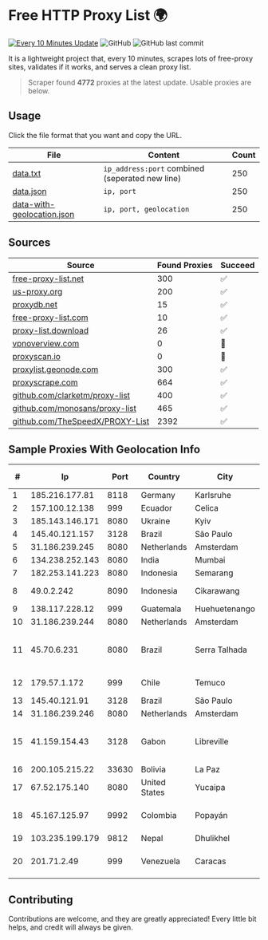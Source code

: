 
# Free HTTP Proxy List 🌍

[![Every 10 Minutes Update](https://github.com/mertguvencli/http-proxy-list/actions/workflows/main.yml/badge.svg?branch=main)](https://github.com/mertguvencli/http-proxy-list/actions/workflows/main.yml)
![GitHub](https://img.shields.io/github/license/mertguvencli/http-proxy-list)
![GitHub last commit](https://img.shields.io/github/last-commit/mertguvencli/http-proxy-list)

It is a lightweight project that, every 10 minutes, scrapes lots of free-proxy sites, validates if it works, and serves a clean proxy list.


> Scraper found **4772** proxies at the latest update. Usable proxies are below.

## Usage

Click the file format that you want and copy the URL.


|File|Content|Count|
|----|-------|-----|
|[data.txt](https://raw.githubusercontent.com/mertguvencli/http-proxy-list/main/proxy-list/data.txt)|`ip_address:port` combined (seperated new line)|250|
|[data.json](https://raw.githubusercontent.com/mertguvencli/http-proxy-list/main/proxy-list/data.json)|`ip, port`|250|
|[data-with-geolocation.json](https://raw.githubusercontent.com/mertguvencli/http-proxy-list/main/proxy-list/data-with-geolocation.json)|`ip, port, geolocation`|250|

## Sources

|Source|Found Proxies|Succeed|
|------|-------------|-------|
|[free-proxy-list.net](https://free-proxy-list.net)|300|✅|
|[us-proxy.org](https://www.us-proxy.org)|200|✅|
|[proxydb.net](http://proxydb.net)|15|✅|
|[free-proxy-list.com](https://free-proxy-list.com/?page=&port=&type%5B%5D=http&type%5B%5D=https&up_time=0&search=Search)|10|✅|
|[proxy-list.download](https://www.proxy-list.download/HTTP)|26|✅|
|[vpnoverview.com](https://vpnoverview.com/privacy/anonymous-browsing/free-proxy-servers)|0|🚫|
|[proxyscan.io](https://www.proxyscan.io)|0|🚫|
|[proxylist.geonode.com](https://proxylist.geonode.com/api/proxy-list?limit=300&page=1&sort_by=lastChecked&sort_type=desc&protocols=http,https)|300|✅|
|[proxyscrape.com](https://api.proxyscrape.com/v2/?request=displayproxies&protocol=http&timeout=10000&country=all&ssl=all&anonymity=all)|664|✅|
|[github.com/clarketm/proxy-list](https://raw.githubusercontent.com/clarketm/proxy-list/master/proxy-list-raw.txt)|400|✅|
|[github.com/monosans/proxy-list](https://raw.githubusercontent.com/monosans/proxy-list/main/proxies/http.txt)|465|✅|
|[github.com/TheSpeedX/PROXY-List](https://raw.githubusercontent.com/TheSpeedX/PROXY-List/master/http.txt)|2392|✅|


## Sample Proxies With Geolocation Info

|#|Ip|Port|Country|City|Internet Service Provider|
|-|--|----|-------|----|-------------------------|
|1|185.216.177.81|8118|Germany|Karlsruhe|netcup GmbH|
|2|157.100.12.138|999|Ecuador|Celica|Telconet S.A|
|3|185.143.146.171|8080|Ukraine|Kyiv|ISP UTELS|
|4|145.40.121.157|3128|Brazil|São Paulo|Packet Host, Inc.|
|5|31.186.239.245|8080|Netherlands|Amsterdam|NetSkope Inc|
|6|134.238.252.143|8080|India|Mumbai|Google LLC|
|7|182.253.141.223|8080|Indonesia|Semarang|Biznet Networks|
|8|49.0.2.242|8090|Indonesia|Cikarawang|PT Usaha Adi Sanggoro|
|9|138.117.228.12|999|Guatemala|Huehuetenango|Fibernet S.A|
|10|31.186.239.244|8080|Netherlands|Amsterdam|NetSkope Inc|
|11|45.70.6.231|8080|Brazil|Serra Talhada|OLITECH INFORMÁTICA E COMUNICAÇÃO LTDA|
|12|179.57.1.172|999|Chile|Temuco|Telefonica del Sur S.A.|
|13|145.40.121.91|3128|Brazil|São Paulo|Packet Host, Inc.|
|14|31.186.239.246|8080|Netherlands|Amsterdam|NetSkope Inc|
|15|41.159.154.43|3128|Gabon|Libreville|Gabon Telecom Internet Network Autonomous System|
|16|200.105.215.22|33630|Bolivia|La Paz|AXS Bolivia S. A.|
|17|67.52.175.140|8080|United States|Yucaipa|Spectrum|
|18|45.167.125.97|9992|Colombia|Popayán|Sepcom Comunicaciones SAS|
|19|103.235.199.179|9812|Nepal|Dhulikhel|CCNEP|
|20|201.71.2.49|999|Venezuela|Caracas|Level 3 Communications, Inc.|



## Contributing

Contributions are welcome, and they are greatly appreciated! Every
little bit helps, and credit will always be given.

